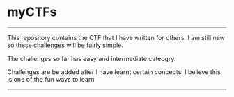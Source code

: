 # myCTFs
---

This repository contains the CTF that I have written for others. 
I am still new so these challenges will be fairly simple.

The challenges so far has easy and intermediate cateogry.

Challenges are be added after I have learnt certain concepts. I believe this is one of the 
fun ways to learn

---
